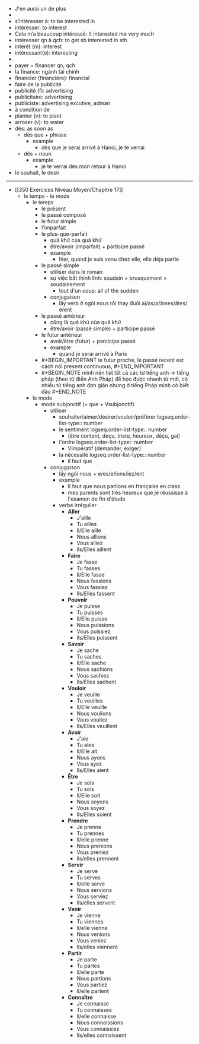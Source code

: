 - J'en aurai un de plus
-
- s’intéresser à: to be interested in
- intéresser: to interest
- Cela m’a beaucoup intéressé: It interested me very much
- intéresser qn à qch: to get sb interested in sth
- intérêt (m): interest
- intéressant(e): interesting
-
- payer = financer qn, qch
- la finance: ngành tài chính
- financier (financière): financial
- faire de la publicité
- publicité (f): advertising
- publicitaire: advertising
- publiciste: advertising excutive, adman
- à condition de
- planter (v): to plant
- arroser (v): to water
- dès: as soon as
	- dès que + phrase
		- example
			- dès que je serai arrivé à Hanoi, je te verrai
	- dès + noun
		- example
			- je te verrai dès mon retour à Hanoi
- le souhait, le desir
- ---
- [[350 Exercices Niveau Moyen/Chapitre 17]]
	- le temps - le mode
		- le temps
			- le présent
			- le passé composé
			- le futur simple
			- l'imparfait
			- le plus-que-parfait
				- quá khứ của quá khứ
				- être/avoir (imparfait) + participe passé
				- example
					- hier, quand je suis venu chez elle, elle dèja partie
			- le passé simple
				- utiliser dans le roman
				- sự việc bất thình lình: soudain = brusquement = soudainement
					- tout d'un coup: all of the sudden
				- conjugaison
					- lấy verb ở ngôi nous rồi thay đuôi ai/as/a/âmes/âtes/èrent
			- le passé antérieur
				- cũng là quá khứ của quá khứ
				- être/avoir (passé simple) + participe passé
			- le futur antérieur
				- avoir/être (futur) + parcicipe passé
				- example
					- quand je serai arrivé à Paris
			- #+BEGIN_IMPORTANT
			  le futur proche, le passé recent est cách nói
			  present continuous, 
			  #+END_IMPORTANT
			- #+BEGIN_NOTE
			  mình nên list tất cả các từ tiếng anh -> tiếng pháp (theo từ điển Anh Pháp) để học được nhanh từ mới, có nhiều từ tiếng anh đơn giản nhưng ở tiếng Pháp mình có biết đâu
			  #+END_NOTE
		- le mode
			- mode subjonctif (+ que + Vsubjonctif)
				- utiliser
					- souhaiter/aimer/désirer/vouloir/préférer
					  logseq.order-list-type:: number
					- le sentiment 
					  logseq.order-list-type:: number
						- (être content, deçu, triste, heureux, déçu, gai)
					- l'ordre
					  logseq.order-list-type:: number
						- Vimpératif (demander, exiger)
					- la nécessité
					  logseq.order-list-type:: number
						- il faut que
				- conjugaison
					- lấy ngôi nous + e/es/e/ions/iez/ent
					- example
						- Il faut que nous parlions en française en class
						- mes parents sont très heureux que je réussisse à l'examen de fin d'étude
					- verbe irrégulier
						- **Aller**
							- J'aille
							- Tu ailles
							- Il/Elle aille
							- Nous allions
							- Vous alliez
							- Ils/Elles aillent
						- **Faire**
							- Je fasse
							- Tu fasses
							- Il/Elle fasse
							- Nous fassions
							- Vous fassiez
							- Ils/Elles fassent
						- **Pouvoir**
							- Je puisse
							- Tu puisses
							- Il/Elle puisse
							- Nous puissions
							- Vous puissiez
							- Ils/Elles puissent
						- **Savoir**
							- Je sache
							- Tu saches
							- Il/Elle sache
							- Nous sachions
							- Vous sachiez
							- Ils/Elles sachent
						- **Vouloir**
							- Je veuille
							- Tu veuilles
							- Il/Elle veuille
							- Nous voulions
							- Vous vouliez
							- Ils/Elles veuillent
						- **Avoir**
							- J'aie
							- Tu aies
							- Il/Elle ait
							- Nous ayons
							- Vous ayez
							- Ils/Elles aient
						- **Être**
							- Je sois
							- Tu sois
							- Il/Elle soit
							- Nous soyons
							- Vous soyez
							- Ils/Elles soient
						- **Prendre**
							- Je prenne
							- Tu prennes
							- Il/elle prenne
							- Nous prenions
							- Vous preniez
							- Ils/elles prennent
						- **Servir**
							- Je serve
							- Tu serves
							- Il/elle serve
							- Nous servions
							- Vous serviez
							- Ils/elles servent
						- **Venir**
							- Je vienne
							- Tu viennes
							- Il/elle vienne
							- Nous venions
							- Vous veniez
							- Ils/elles viennent
						- **Partir**
							- Je parte
							- Tu partes
							- Il/elle parte
							- Nous partions
							- Vous partiez
							- Il/elle partent
						- **Connaître**
							- Je connaisse
							- Tu connaisses
							- Il/elle connaisse
							- Nous connaissions
							- Vous connaissiez
							- Ils/elles connaissent